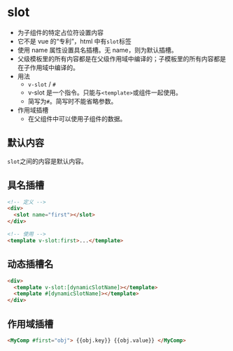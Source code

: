 # slot

- 为子组件的特定占位符设置内容
- 它不是 vue 的“专利”，html 中有`slot`标签
- 使用 name 属性设置具名插槽。无 name，则为默认插槽。
- 父级模板里的所有内容都是在父级作用域中编译的；子模板里的所有内容都是在子作用域中编译的。
- 用法
  - `v-slot` / `#`
  - v-slot 是一个指令。只能与`<template>`或组件一起使用。
  - 简写为`#`。简写时不能省略参数。
- 作用域插槽
  - 在父组件中可以使用子组件的数据。

## 默认内容

`slot`之间的内容是默认内容。

## 具名插槽

```html
<!-- 定义 -->
<div>
  <slot name="first"></slot>
</div>

<!-- 使用 -->
<template v-slot:first>...</template>
```

## 动态插槽名

```html
<div>
  <template v-slot:[dynamicSlotName]></template>
  <template #[dynamicSlotName]></template>
</div>
```

## 作用域插槽

```html
<MyComp #first="obj"> {{obj.key}} {{obj.value}} </MyComp>
```

